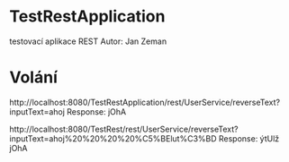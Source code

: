 
# TestRestApplication
testovací aplikace REST 
Autor: Jan Zeman

# Volání
http://localhost:8080/TestRestApplication/rest/UserService/reverseText?inputText=ahoj
Response: jOhA

http://localhost:8080/TestRest/rest/UserService/reverseText?inputText=ahoj%20%20%20%20%C5%BElut%C3%BD
Response: ýtUlž jOhA
